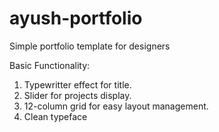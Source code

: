# ayush-portfolio
Simple portfolio template for designers 

Basic Functionality:
1. Typewritter effect for title.
2. Slider for projects display.
3. 12-column grid for easy layout management.
4. Clean typeface

